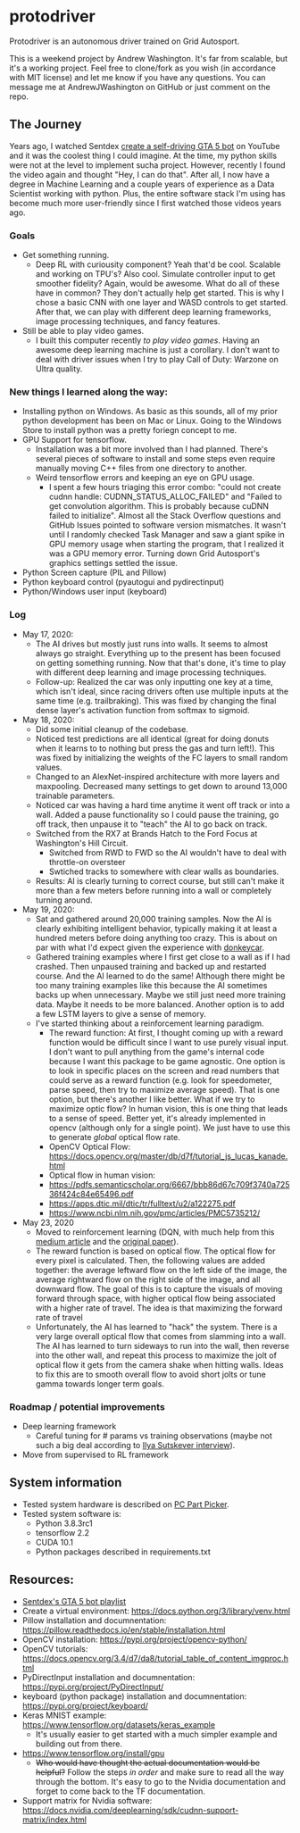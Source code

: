 # protodriver
Protodriver is an autonomous driver trained on Grid Autosport.  

This is a weekend project by Andrew Washington. It's far from scalable, but it's a working project. Feel free to clone/fork as you wish (in accordance with MIT license) and let me know if you have any questions. You can message me at AndrewJWashington on GitHub or just comment on the repo.  

## The Journey
Years ago, I watched Sentdex [create a self-driving GTA 5 bot](https://www.youtube.com/playlist?list=PLQVvvaa0QuDeETZEOy4VdocT7TOjfSA8a) on YouTube and it was the coolest thing I could imagine. At the time, my python skills were not at the level to implement sucha project. However, recently I found the video again and thought "Hey, I can do that". After all, I now have a degree in Machine Learning and a couple years of experience as a Data Scientist working with python. Plus, the entire software stack I'm using has become much more user-friendly since I first watched those videos years ago.  

### Goals
* Get something running.
  * Deep RL with curiousity component? Yeah that'd be cool. Scalable and working on TPU's? Also cool. Simulate controller input to get smoother fidelity? Again, would be awesome. What do all of these have in common? They don't actually help get started. This is why I chose a basic CNN with one layer and WASD controls to get started. After that, we can play with different deep learning frameworks, image processing techniques, and fancy features.
* Still be able to play video games. 
  * I built this computer recently _to play video games_. Having an awesome deep learning machine is just a corollary. I don't want to deal with driver issues when I try to play Call of Duty: Warzone on Ultra quality.

### New things I learned along the way:
* Installing python on Windows. As basic as this sounds, all of my prior python development has been on Mac or Linux. Going to the Windows Store to install python was a pretty foriegn concept to me.
* GPU Support for tensorflow. 
  * Installation was a bit more involved than I had planned. There's several pieces of software to install and some steps even require manually moving C++ files from one directory to another.
  * Weird tensorflow errors and keeping an eye on GPU usage. 
    * I spent a few hours triaging this error combo: "could not create cudnn handle: CUDNN_STATUS_ALLOC_FAILED" and "Failed to get convolution algorithm. This is probably because cuDNN failed to initialize". Almost all the Stack Overflow questions and GitHub Issues pointed to software version mismatches. It wasn't until I randomly checked Task Manager and saw a giant spike in GPU memory usage when starting the program, that I realized it was a GPU memory error. Turning down Grid Autosport's graphics settings settled the issue.
* Python Screen capture (PIL and Pillow)
* Python keyboard control (pyautogui and pydirectinput)
* Python/Windows user input (keyboard)

### Log
* May 17, 2020: 
  * The AI drives but mostly just runs into walls. It seems to almost always go straight. Everything up to the present has been focused on getting something running. Now that that's done, it's time to play with different deep learning and image processing techniques.
  * Follow-up: Realized the car was only inputting one key at a time, which isn't ideal, since racing drivers often use multiple inputs at the same time (e.g. trailbraking). This was fixed by changing the final dense layer's activation function from softmax to sigmoid.
* May 18, 2020: 
  * Did some initial cleanup of the codebase. 
  * Noticed test predictions are all identical (great for doing donuts when it learns to to nothing but press the gas and turn left!). This was fixed by initializing the weights of the FC layers to small random values.
  * Changed to an AlexNet-inspired architecture with more layers and maxpooling. Decreased many settings to get down to around 13,000 trainable parameters.
  * Noticed car was having a hard time anytime it went off track or into a wall. Added a pause functionality so I could pause the training, go off track, then unpause it to "teach" the AI to go back on track.
  * Switched from the RX7 at Brands Hatch to the Ford Focus at Washington's Hill Circuit.
    * Switched from RWD to FWD so the AI wouldn't have to deal with throttle-on oversteer
    * Swtiched tracks to somewhere with clear walls as boundaries. 
  * Results: AI is clearly turning to correct course, but still can't make it more than a few meters before running into a wall or completely turning around.
* May 19, 2020: 
  * Sat and gathered around 20,000 training samples. Now the AI is clearly exhibiting intelligent behavior, typically making it at least a hundred meters before doing anything too crazy. This is about on par with what I'd expect given the experience with [donkeycar](https://github.com/autorope/donkeycar).
  * Gathered training examples where I first get close to a wall as if I had crashed. Then unpaused training and backed up and restarted course. And the AI learned to do the same! Although there might be too many training examples like this because the AI sometimes backs up when unnecessary. Maybe we still just need more training data. Maybe it needs to be more balanced. Another option is to add a few LSTM layers to give a sense of memory. 
  * I've started thinking about a reinforcement learning paradigm.
    * The reward function: At first, I thought coming up with a reward function would be difficult since I want to use purely visual input. I don't want to pull anything from the game's internal code because I want this package to be game agnostic. One option is to look in specific places on the screen and read numbers that could serve as a reward function (e.g. look for speedometer, parse speed, then try to maximize average speed). That is one option, but there's another I like better. What if we try to maximize optic flow? In human vision, this is one thing that leads to a sense of speed. Better yet, it's already implemented in opencv (although only for a single point). We just have to use this to generate _global_ optical flow rate.
    * OpenCV Optical Flow: https://docs.opencv.org/master/db/d7f/tutorial_js_lucas_kanade.html
    * Optical flow in human vision:
    * https://pdfs.semanticscholar.org/6667/bbb86d67c709f3740a72536f424c84e65496.pdf
    * https://apps.dtic.mil/dtic/tr/fulltext/u2/a122275.pdf
    * https://www.ncbi.nlm.nih.gov/pmc/articles/PMC5735212/
* May 23, 2020
  * Moved to reinforcement learning (DQN, with much help from this [medium article](https://towardsdatascience.com/reinforcement-learning-w-keras-openai-dqns-1eed3a5338c) and the [original paper](https://arxiv.org/abs/1312.5602)). 
  * The reward function is based on optical flow. The optical flow for every pixel is calculated. Then, the following values are added together: the average leftward flow on the left side of the image, the average rightward flow on the right side of the image, and all downward flow. The goal of this is to capture the visuals of moving forward through space, with higher optical flow being associated with a higher rate of travel. The idea is that maximizing the forward rate of travel
  * Unfortunately, the AI has learned to "hack" the system. There is a very large overall optical flow that comes from slamming into a wall. The AI has learned to turn sideways to run into the wall, then reverse into the other wall, and repeat this process to maximize the jolt of optical flow it gets from the camera shake when hitting walls. Ideas to fix this are to smooth overall flow to avoid short jolts or tune gamma towards longer term goals.

### Roadmap / potential improvements
* Deep learning framework
  * Careful tuning for # params vs training observations (maybe not such a big deal according to [Ilya Sutskever interview](https://www.google.com/url?sa=t&rct=j&q=&esrc=s&source=web&cd=1&cad=rja&uact=8&ved=2ahUKEwjiyKzzucHpAhUYvp4KHfrWB2sQwqsBMAB6BAgLEAQ&url=https%3A%2F%2Fwww.youtube.com%2Fwatch%3Fv%3D13CZPWmke6A&usg=AOvVaw25mG2LHpq2cv6JhvqITHRa)).
* Move from supervised to RL framework

## System information
* Tested system hardware is described on [PC Part Picker](https://pcpartpicker.com/list/bjXFyk).  
* Tested system software is:
  * Python 3.8.3rc1
  * tensorflow 2.2
  * CUDA 10.1
  * Python packages described in requirements.txt

## Resources:
* [Sentdex's GTA 5 bot playlist](https://www.youtube.com/playlist?list=PLQVvvaa0QuDeETZEOy4VdocT7TOjfSA8a)
* Create a virtual environment: https://docs.python.org/3/library/venv.html
* Pillow installation and documnentation: https://pillow.readthedocs.io/en/stable/installation.html
* OpenCV installation: https://pypi.org/project/opencv-python/
* OpenCV tutorials: https://docs.opencv.org/3.4/d7/da8/tutorial_table_of_content_imgproc.html
* PyDirectInput installation and documnentation: https://pypi.org/project/PyDirectInput/
* keyboard (python package) installation and documnentation: https://pypi.org/project/keyboard/
* Keras MNIST example: https://www.tensorflow.org/datasets/keras_example
  * It's usually easier to get started with a much simpler example and building out from there.
* https://www.tensorflow.org/install/gpu
  * ~~Who would have thought the actual documentation would be helpful?~~ Follow the steps _in order_ and make sure to read all the way through the bottom. It's easy to go to the Nvidia documentation and forget to come back to the TF documentation.
* Support matrix for Nvidia software: https://docs.nvidia.com/deeplearning/sdk/cudnn-support-matrix/index.html
